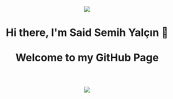 <!--
**saidsemihy/saidsemihy** is a ✨ _special_ ✨ repository because its `README.md` (this file) appears on your GitHub profile.

Here are some ideas to get you started:

- 🔭 I’m currently working on ...student
- 🌱 I’m currently learning ...
- 👯 I’m looking to collaborate on ...
- 🤔 I’m looking for help with ...
- 💬 Ask me about ...
- 📫 How to reach me: ...
- 😄 Pronouns: ...
- ⚡ Fun fact: ...
-->


<div id="header" align="center">
  <img src="https://media.giphy.com/media/jdPMeyv9rn0hZHh8n9/giphy.gif"/>
</div>


<h1 align="center">
Hi there, I'm Said Semih Yalçın 👋<br><br>
Welcome to my GitHub Page<br><br>

<p align="center">
  <img src="https://readme-typing-svg.herokuapp.com?font=Kanit&size=25&center=true&width=440&lines=Software+Engineering+Student">
  <p align="center">  
